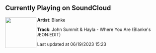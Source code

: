 ## Currently Playing on SoundCloud

[<img align="left" width="100" src="https://i1.sndcdn.com/artworks-Z5xsvmaBl03g8fgq-OLxDEQ-t500x500.jpg">](https://soundcloud.com/blankemusicau/where-you-are-aeon-edit)

**Artist**: Blanke 

**Track**: John Summit & Hayla - Where You Are (Blanke's ÆON:EDIT)

Last updated at 06/19/2023 15:23
